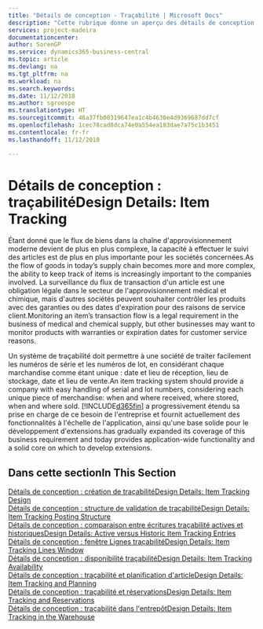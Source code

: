 ```yaml
---
title: "Détails de conception - Traçabilité | Microsoft Docs"
description: "Cette rubrique donne un aperçu des détails de conception pour la traçabilité."
services: project-madeira
documentationcenter: 
author: SorenGP
ms.service: dynamics365-business-central
ms.topic: article
ms.devlang: na
ms.tgt_pltfrm: na
ms.workload: na
ms.search.keywords: 
ms.date: 11/12/2018
ms.author: sgroespe
ms.translationtype: HT
ms.sourcegitcommit: 46a37fb00319647ea1c4b4630e4d9369687dd7cf
ms.openlocfilehash: 1cec78cad8dca74e0a554ea183dae7a75c1b3451
ms.contentlocale: fr-fr
ms.lasthandoff: 11/12/2018

---
```

# <a name="design-details-item-tracking"></a><span data-ttu-id="4d7ec-103">Détails de conception : traçabilité</span><span class="sxs-lookup"><span data-stu-id="4d7ec-103">Design Details: Item Tracking</span></span>
<span data-ttu-id="4d7ec-104">Étant donné que le flux de biens dans la chaîne d'approvisionnement moderne devient de plus en plus complexe, la capacité à effectuer le suivi des articles est de plus en plus importante pour les sociétés concernées.</span><span class="sxs-lookup"><span data-stu-id="4d7ec-104">As the flow of goods in today’s supply chain becomes more and more complex, the ability to keep track of items is increasingly important to the companies involved.</span></span> <span data-ttu-id="4d7ec-105">La surveillance du flux de transaction d'un article est une obligation légale dans le secteur de l'approvisionnement médical et chimique, mais d'autres sociétés peuvent souhaiter contrôler les produits avec des garanties ou des dates d'expiration pour des raisons de service client.</span><span class="sxs-lookup"><span data-stu-id="4d7ec-105">Monitoring an item’s transaction flow is a legal requirement in the business of medical and chemical supply, but other businesses may want to monitor products with warranties or expiration dates for customer service reasons.</span></span>  

<span data-ttu-id="4d7ec-106">Un système de traçabilité doit permettre à une société de traiter facilement les numéros de série et les numéros de lot, en considérant chaque marchandise comme étant unique : date et lieu de réception, lieu de stockage, date et lieu de vente.</span><span class="sxs-lookup"><span data-stu-id="4d7ec-106">An item tracking system should provide a company with easy handling of serial and lot numbers, considering each unique piece of merchandise: when and where received, where stored, when and where sold.</span></span> [!INCLUDE[d365fin](includes/d365fin_md.md)] <span data-ttu-id="4d7ec-107">a progressivement étendu sa prise en charge de ce besoin de l'entreprise et fournit actuellement des fonctionnalités à l'échelle de l'application, ainsi qu'une base solide pour le développement d'extensions.</span><span class="sxs-lookup"><span data-stu-id="4d7ec-107">has gradually expanded its coverage of this business requirement and today provides application-wide functionality and a solid core on which to develop extensions.</span></span>  

## <a name="in-this-section"></a><span data-ttu-id="4d7ec-108">Dans cette section</span><span class="sxs-lookup"><span data-stu-id="4d7ec-108">In This Section</span></span>  
[<span data-ttu-id="4d7ec-109">Détails de conception : création de traçabilité</span><span class="sxs-lookup"><span data-stu-id="4d7ec-109">Design Details: Item Tracking Design</span></span>](design-details-item-tracking-design.md)  
[<span data-ttu-id="4d7ec-110">Détails de conception : structure de validation de traçabilité</span><span class="sxs-lookup"><span data-stu-id="4d7ec-110">Design Details: Item Tracking Posting Structure</span></span>](design-details-item-tracking-posting-structure.md)  
[<span data-ttu-id="4d7ec-111">Détails de conception : comparaison entre écritures traçabilité actives et historiques</span><span class="sxs-lookup"><span data-stu-id="4d7ec-111">Design Details: Active versus Historic Item Tracking Entries</span></span>](design-details-active-versus-historic-item-tracking-entries.md)  
[<span data-ttu-id="4d7ec-112">Détails de conception : fenêtre Lignes traçabilité</span><span class="sxs-lookup"><span data-stu-id="4d7ec-112">Design Details: Item Tracking Lines Window</span></span>](design-details-item-tracking-lines-window.md)  
[<span data-ttu-id="4d7ec-113">Détails de conception : disponibilité traçabilité</span><span class="sxs-lookup"><span data-stu-id="4d7ec-113">Design Details: Item Tracking Availability</span></span>](design-details-item-tracking-availability.md)  
[<span data-ttu-id="4d7ec-114">Détails de conception : traçabilité et planification d'article</span><span class="sxs-lookup"><span data-stu-id="4d7ec-114">Design Details: Item Tracking and Planning</span></span>](design-details-item-tracking-and-planning.md)  
[<span data-ttu-id="4d7ec-115">Détails de conception : traçabilité et réservations</span><span class="sxs-lookup"><span data-stu-id="4d7ec-115">Design Details: Item Tracking and Reservations</span></span>](design-details-item-tracking-and-reservations.md)  
[<span data-ttu-id="4d7ec-116">Détails de conception : traçabilité dans l'entrepôt</span><span class="sxs-lookup"><span data-stu-id="4d7ec-116">Design Details: Item Tracking in the Warehouse</span></span>](design-details-item-tracking-in-the-warehouse.md)


